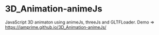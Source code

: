 # 3D_Animation-animeJs
 JavaScript 3D animaton using animeJs, threeJs and GLTFLoader.
 Demo => https://iamprime.github.io/3D_Animation-animeJs/
